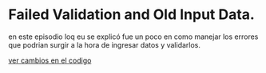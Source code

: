 
# Failed Validation and Old Input Data. 

en este episodio loq eu se explicó fue un poco en como manejar los errores que podrian surgir a la hora de ingresar datos y validarlos.

[ver cambios en el codigo](https://github.com/wilberthRA/Proyecto-1-Software-Libre/commit/4e27754ac31cc4555dbe1d92e3dad399e88d98a1)